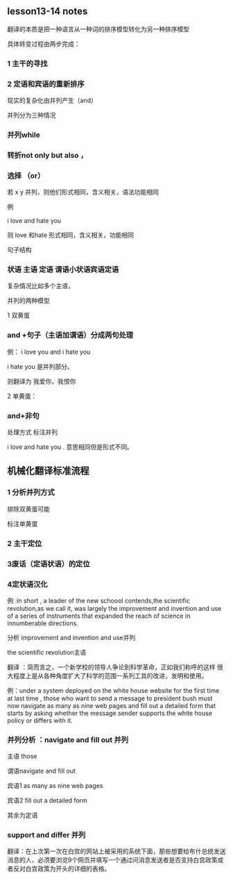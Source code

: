 ## lesson13-14 notes

翻译的本质是把一种语言从一种词的排序模型转化为另一种排序模型

具体转变过程由两步完成：

### 1 主干的寻找

### 2 定语和宾语的重新排序

现实的复杂化由并列产生（and）

并列分为三种情况

### 并列while

### 转折not only but also ，

### 选择 （or）

若 x y 并列，则他们形式相同，含义相关，语法功能相同

例

i love and hate you

则 love 和hate 形式相同，含义相关，功能相同

句子结构

### 状语 主语 定语 谓语小状语宾语定语

复杂情况比如多个主语，

并列的两种模型

1 双黄蛋

### and +句子（主语加谓语）分成两句处理

例： i love you and i hate you 

i hate you 是并列部分。

则翻译为 我爱你，我恨你

2 单黄蛋：

### and+非句

处理方式 标注并列

i love and hate you .
意思相同但是形式不同。

## 机械化翻译标准流程

### 1 分析并列方式

排除双黄蛋可能

标注单黄蛋

### 2 主干定位

### 3废话（定语状语）的定位

### 4定状语汉化

例 :in short , a leader of the new schoool contends,the scientific revolution,as we call it, was largely the improvement and invention and use of a series of instruments that expanded the reach of science in innumberable directions.

分析 improvement and invention and use并列

the scientific revolution主语

翻译 ：简而言之，一个新学校的领导人争论到科学革命，正如我们称呼的这样 很大程度上是从各种角度扩大了科学的范围一系列工具的改进，发明和使用。

例：under a system deployed on the white house website for the first time at last time , those who want to send a message to president bush must now navigate as many as nine web pages and fill out a detailed  form that starts by asking whether the message sender supports the white house policy or differs with it.

### 并列分析 ：navigate and fill out 并列

主语 those 

谓语navigate and fill out 

宾语1  as many as nine web pages

宾语2 fill out a detailed form

其余为定语

### support and differ 并列

翻译：在上次第一次在白宫的网站上被采用的系统下面，那些想要给布什总统发送消息的人，必须要浏览9个网页并填写一个通过问消息发送者是否支持白宫政策或者反对白宫政策为开头的详细的表格。